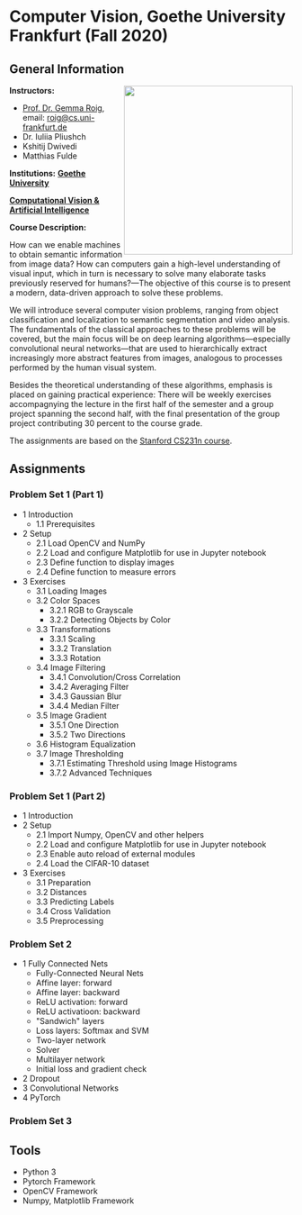 # Computer Vision, Goethe University Frankfurt (Fall 2020)

## General Information
<img align="right" width="300" height="" src="https://upload.wikimedia.org/wikipedia/commons/1/1e/Logo-Goethe-University-Frankfurt-am-Main.svg">

**Instructors:**
* [Prof. Dr. Gemma Roig](http://www.cvai.cs.uni-frankfurt.de/team.html), email: roig@cs.uni-frankfurt.de
* Dr. Iuliia Pliushch
* Kshitij Dwivedi
* Matthias Fulde

**Institutions:**
**[Goethe University](http://www.informatik.uni-frankfurt.de/index.php/en/)**

**[Computational Vision & Artificial Intelligence](http://www.cvai.cs.uni-frankfurt.de/index.html)**

**Course Description:** 

How can we enable machines to obtain semantic information from image data? How can computers gain a high-level understanding of visual input, which in turn is necessary to solve many elaborate tasks previously reserved for humans?—The objective of this course is to present a modern, data-driven approach to solve these problems.

We will introduce several computer vision problems, ranging from object classification and localization to semantic segmentation and video analysis. The fundamentals of the classical approaches to these problems will be covered, but the main focus will be on deep learning algorithms—especially convolutional neural networks—that are used to hierarchically extract increasingly more abstract features from images, analogous to processes performed by the human visual system.

Besides the theoretical understanding of these algorithms, emphasis is placed on gaining practical experience: There will be weekly exercises accompagnying the lecture in the first half of the semester and a group project spanning the second half, with the final presentation of the group project contributing 30 percent to the course grade.

The assignments are based on the [Stanford CS231n course](http://cs231n.stanford.edu/).

## Assignments ##

### Problem Set 1 (Part 1) 

- 1 Introduction
  - 1.1 Prerequisites
- 2 Setup
  - 2.1 Load OpenCV and NumPy
  - 2.2 Load and configure Matplotlib for use in Jupyter notebook
  - 2.3 Define function to display images
  - 2.4 Define function to measure errors
- 3 Exercises
  - 3.1 Loading Images
  - 3.2 Color Spaces
    - 3.2.1 RGB to Grayscale
    - 3.2.2 Detecting Objects by Color
  - 3.3 Transformations
    - 3.3.1 Scaling
    - 3.3.2 Translation
    - 3.3.3 Rotation
  - 3.4 Image Filtering
    - 3.4.1 Convolution/Cross Correlation
    - 3.4.2 Averaging Filter
    - 3.4.3 Gaussian Blur
    - 3.4.4 Median Filter
  - 3.5 Image Gradient
    - 3.5.1 One Direction
    - 3.5.2 Two Directions
  - 3.6 Histogram Equalization
  - 3.7 Image Thresholding
    - 3.7.1 Estimating Threshold using Image Histograms
    - 3.7.2 Advanced Techniques

### Problem Set 1 (Part 2) 

- 1 Introduction
- 2 Setup
  - 2.1 Import Numpy, OpenCV and other helpers
  - 2.2 Load and configure Matplotlib for use in Jupyter notebook
  - 2.3 Enable auto reload of external modules
  - 2.4 Load the CIFAR-10 dataset
- 3 Exercises
  - 3.1 Preparation
  - 3.2 Distances
  - 3.3 Predicting Labels
  - 3.4 Cross Validation
  - 3.5 Preprocessing

### Problem Set 2 
- 1 Fully Connected Nets
  - Fully-Connected Neural Nets
  - Affine layer: forward
  - Affine layer: backward
  - ReLU activation: forward
  - ReLU activatioon: backward
  - "Sandwich" layers
  - Loss layers: Softmax and SVM
  - Two-layer network
  - Solver
  - Multilayer network
  - Initial loss and gradient check
 - 2 Dropout
 - 3 Convolutional Networks
 - 4 PyTorch

### Problem Set 3 

## Tools ## 
* Python 3
* Pytorch Framework
* OpenCV Framework
* Numpy, Matplotlib Framework


